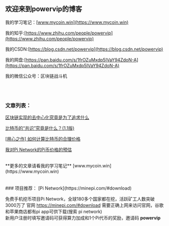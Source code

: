 ## 欢迎来到powervip的博客

我的学习笔记：[www.mycoin.win](https://www.mycoin.win) 

我的知乎:[https://www.zhihu.com/people/powervip](https://www.zhihu.com/people/powervip) 

我的CSDN:[https://blog.csdn.net/powervip](https://blog.csdn.net/powervip) 

我的网盘:[https://pan.baidu.com/s/1frOZuMxdp5IVaY94ZdoN-A](https://pan.baidu.com/s/1frOZuMxdp5IVaY94ZdoN-A)

我的微信公众号：区块链战斗机


<br><br>
### 文章列表：

[区块链实现的去中心化究竟是为了追求什么](https://zhuanlan.zhihu.com/p/357476065)

[比特币的“共识”究竟是什么？(1.1版)](https://zhuanlan.zhihu.com/p/257066598)

[[用心之作] 如何计算比特币的合理价格](https://zhuanlan.zhihu.com/p/344040381)

[我对Pi Network的Pi币价格的预估](https://zhuanlan.zhihu.com/p/285401490)

<br>
**更多的文章请看我的学习笔记** [www.mycoin.win](https://www.mycoin.win)
<br><br><br>
### 项目推荐：
[Pi Network](https://minepi.com/#download)

免费手机挖币项目Pi Network，全球180多个国家都在挖，活跃矿工人数突破3000万了
官网 https://minepi.com/#download
需要正确上网来访问官网​，谷歌和苹果商店都有pi app可供下载(搜索 pi network)
<br>
新用户注册时填写邀请码可获得算力加成和1个Pi代币的奖励，邀请码 **powervip**

